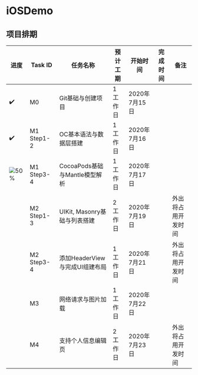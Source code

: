 # iOSDemo 
## 项目排期

| 进度 | Task ID | 任务名称 | 预计工期 | 开始时间 | 完成时间 | 备注 |
|-----| ------------- | ------------- |  ------------- | ------------- | ------------- | ------------- |
|:heavy_check_mark:| M0 | Git基础与创建项目 | 1 工作日 | 2020年7月15日 |  |  |
|:heavy_check_mark:| M1 Step1-2 | OC基本语法与数据层搭建 | 1 工作日 | 2020年7月16日 |  |  |
| ![50%](https://progress-bar.dev/50) | M1 Step3-4 | CocoaPods基础与Mantle模型解析 | 1 工作日 | 2020年7月17日 |  |  |
|  | M2 Step1-3 | UIKit, Masonry基础与列表搭建  | 2 工作日 | 2020年7月19日 |  | 外出将占用开发时间 |
|  | M2 Step3-4 | 添加HeaderView与完成UI组建布局 | 1 工作日 | 2020年7月21日 |  | 外出将占用开发时间 |
|  | M3 | 网络请求与图片加载 | 1 工作日 | 2020年7月22日 |  |  |
|  | M4 | 支持个人信息编辑页 | 2 工作日 | 2020年7月23日 |  | 外出将占用开发时间 |

